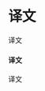 <div class="article__intro">

[en]: <> (Foundation)
# 译文

[en]: <> (Material Design defines the qualities that can be expressed by UI regions, surfaces, and components. Design and strategize how your app is built using foundations that address design from both a broad and detailed perspective.)
译文

</div><div class="article__body">

[en]: <> (Layout, color, and more)
#### 译文

[en]: <> (This section describes the Material environment and layout, its possible interactions, and the unified expression of qualities like color, shape, and motion.)
译文

</div>
